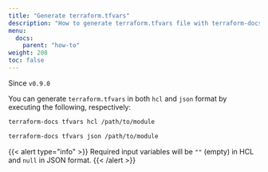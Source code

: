 ```yaml
---
title: "Generate terraform.tfvars"
description: "How to generate terraform.tfvars file with terraform-docs"
menu:
  docs:
    parent: "how-to"
weight: 208
toc: false
---
```


Since `v0.9.0`

You can generate `terraform.tfvars` in both `hcl` and `json` format by executing
the following, respectively:

```bash
terraform-docs tfvars hcl /path/to/module

terraform-docs tfvars json /path/to/module
```

{{< alert type="info" >}}
Required input variables will be `""` (empty) in HCL and `null` in JSON format.
{{< /alert >}}

